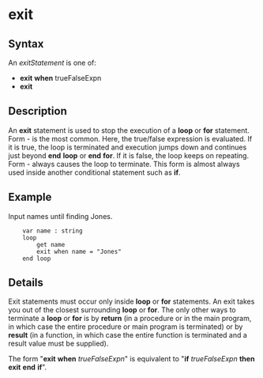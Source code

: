 
# exit

## Syntax
An _exitStatement_ is one of:  
 
-  **exit** **when** trueFalseExpn   
-  **exit**

## Description
An **exit** statement is used to stop the execution of a **loop** or **for** statement. Form -  is the most common. Here, the true/false expression is evaluated. If it is true, the loop is terminated and execution jumps down and continues just beyond **end** **loop** or **end** **for**. If it is false, the loop keeps on repeating. Form -  always causes the loop to terminate. This form is almost always used inside another conditional statement such as **if**.


## Example
Input names until finding Jones.

        var name : string
        loop
            get name
            exit when name = "Jones"
        end loop
## Details
Exit statements must occur only inside **loop** or **for** statements. An exit takes you out of the closest surrounding **loop** or **for**. The only other ways to terminate a **loop** or **for** is by **return** (in a procedure or in the main program, in which case the entire procedure or main program is terminated) or by **result** (in a function, in which case the entire function is terminated and a result value must be supplied).

The form "**exit** **when** _trueFalseExpn_" is equivalent to "**if** _trueFalseExpn_ **then** **exit** **end** **if**".

                        
